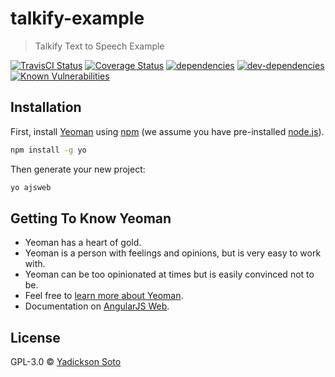 # talkify-example
> Talkify Text to Speech Example


[![TravisCI Status][travis-image]][travis-url]
[![Coverage Status][coveralls-image]][coveralls-url]
[![dependencies][dependencies-image]][dependencies-url]
[![dev-dependencies][dev-dependencies-image]][dev-dependencies-url]
[![Known Vulnerabilities][vulnerabilities-image]][vulnerabilities-url]

## Installation

First, install [Yeoman](http://yeoman.io) using [npm](https://www.npmjs.com/) (we assume you have pre-installed [node.js](https://nodejs.org/)).

```bash
npm install -g yo
```

Then generate your new project:

```bash
yo ajsweb
```

## Getting To Know Yeoman

 * Yeoman has a heart of gold.
 * Yeoman is a person with feelings and opinions, but is very easy to work with.
 * Yeoman can be too opinionated at times but is easily convinced not to be.
 * Feel free to [learn more about Yeoman](http://yeoman.io/).
 * Documentation on [AngularJS Web](https://github.com/yadickson/generator-ajsweb#readme).


## License

GPL-3.0 © [Yadickson Soto](https://github.com/yadickson)


[travis-image]: https://travis-ci.org/yadickson/talkify-example.svg
[travis-url]: https://travis-ci.org/yadickson/talkify-example

[coveralls-image]: https://coveralls.io/repos/github/yadickson/talkify-example/badge.svg
[coveralls-url]: https://coveralls.io/github/yadickson/talkify-example

[dependencies-image]: https://david-dm.org/yadickson/talkify-example/status.svg
[dependencies-url]: https://david-dm.org/yadickson/talkify-example?view=list

[dev-dependencies-image]: https://david-dm.org/yadickson/talkify-example/dev-status.svg
[dev-dependencies-url]: https://david-dm.org/yadickson/talkify-example?type=dev&view=list

[vulnerabilities-image]: https://snyk.io/package/npm/talkify-example/badge.svg
[vulnerabilities-url]: https://snyk.io/package/npm/talkify-example

